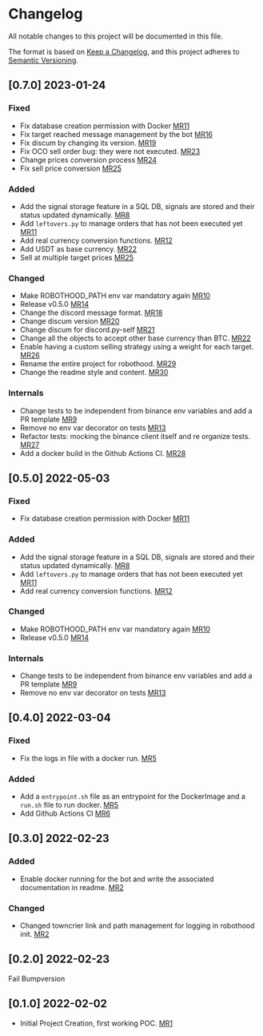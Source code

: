 # Changelog
All notable changes to this project will be documented in this file.

The format is based on [Keep a Changelog](https://keepachangelog.com/en/1.0.0/),
and this project adheres to [Semantic Versioning](https://semver.org/spec/v2.0.0.html).

[comment]: <> (towncrier release notes start)

## [0.7.0] 2023-01-24
### Fixed
- Fix database creation permission with Docker
[MR11](https://github.com/etnberz/robothood/pull/11)
- Fix target reached message management by the bot
[MR16](https://github.com/etnberz/robothood/pull/16)
- Fix discum by changing its version.
[MR19](https://github.com/etnberz/robothood/pull/19)
- Fix OCO sell order bug: they were not executed.
[MR23](https://github.com/etnberz/robothood/pull/23)
- Change prices conversion process
[MR24](https://github.com/etnberz/robothood/pull/24)
- Fix sell price conversion
[MR25](https://github.com/etnberz/robothood/pull/25)

### Added
- Add the signal storage feature in a SQL DB, signals are stored and their status updated dynamically.
[MR8](https://github.com/etnberz/robothood/pull/8)
- Add `leftovers.py` to manage orders that has not been executed yet
[MR11](https://github.com/etnberz/robothood/pull/11)
- Add real currency conversion functions.
[MR12](https://github.com/etnberz/robothood/pull/12)
- Add USDT as base currency.
[MR22](https://github.com/etnberz/robothood/pull/22)
- Sell at multiple target prices
[MR25](https://github.com/etnberz/robothood/pull/25)

### Changed
- Make ROBOTHOOD_PATH env var mandatory again
[MR10](https://github.com/etnberz/robothood/pull/10)
- Release v0.5.0
[MR14](https://github.com/etnberz/robothood/pull/14)
- Change the discord message format.
[MR18](https://github.com/etnberz/robothood/pull/18)
- Change discum version
[MR20](https://github.com/etnberz/robothood/pull/20)
- Change discum for discord.py-self
[MR21](https://github.com/etnberz/robothood/pull/21)
- Change all the objects to accept other base currency than BTC.
[MR22](https://github.com/etnberz/robothood/pull/22)
- Enable having a custom selling strategy using a weight for each target.
[MR26](https://github.com/etnberz/robothood/pull/26)
- Rename the entire project for robothood.
[MR29](https://github.com/etnberz/robothood/pull/29)
- Change the readme style and content.
[MR30](https://github.com/etnberz/robothood/pull/30)

### Internals
- Change tests to be independent from binance env variables and add a PR template
[MR9](https://github.com/etnberz/robothood/pull/9)
- Remove no env var decorator on tests
[MR13](https://github.com/etnberz/robothood/pull/13)
- Refactor tests: mocking the binance client itself and re organize tests.
[MR27](https://github.com/etnberz/robothood/pull/27)
- Add a docker build in the Github Actions CI.
[MR28](https://github.com/etnberz/robothood/pull/28)


## [0.5.0] 2022-05-03
### Fixed
- Fix database creation permission with Docker
[MR11](https://github.com/etnberz/robothood/pull/11)

### Added
- Add the signal storage feature in a SQL DB, signals are stored and their status updated dynamically.
[MR8](https://github.com/etnberz/robothood/pull/8)
- Add `leftovers.py` to manage orders that has not been executed yet
[MR11](https://github.com/etnberz/robothood/pull/11)
- Add real currency conversion functions.
[MR12](https://github.com/etnberz/robothood/pull/12)

### Changed
- Make ROBOTHOOD_PATH env var mandatory again
[MR10](https://github.com/etnberz/robothood/pull/10)
- Release v0.5.0
[MR14](https://github.com/etnberz/robothood/pull/14)

### Internals
- Change tests to be independent from binance env variables and add a PR template
[MR9](https://github.com/etnberz/robothood/pull/9)
- Remove no env var decorator on tests
[MR13](https://github.com/etnberz/robothood/pull/13)


## [0.4.0] 2022-03-04
### Fixed
- Fix the logs in file with a docker run.
[MR5](https://github.com/etnberz/robothood/pull/5)

### Added
- Add a `entrypoint.sh` file as an entrypoint for the DockerImage and a `run.sh` file to run docker.
[MR5](https://github.com/etnberz/robothood/pull/5)
- Add Github Actions CI
[MR6](https://github.com/etnberz/robothood/pull/6)


## [0.3.0] 2022-02-23
### Added
- Enable docker running for the bot and write the associated documentation in readme.
[MR2](https://github.com/etnberz/robothood/pull/2)

### Changed
- Changed towncrier link and path management for logging in robothood init.
[MR2](https://github.com/etnberz/robothood/pull/2)

## [0.2.0] 2022-02-23
Fail Bumpversion

## [0.1.0] 2022-02-02
- Initial Project Creation, first working POC.
[MR1](https://github.com/etnberz/robothood/pull/1)
